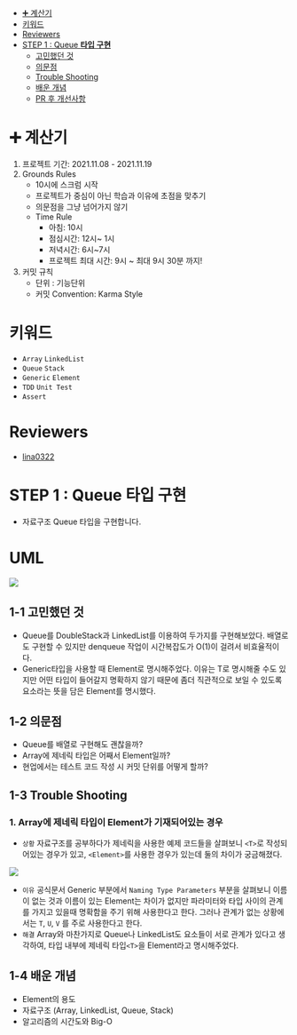 - [➕ 계산기](#---------)
- [키워드](#키워드)
- [Reviewers](#Reviewers)
- [STEP 1 : Queue **타입 구현**](#STEP-1--Queue-타입-구현)
    + [고민했던 것](#1-1-고민했던-것)
    + [의문점](#1-2-의문점)
    + [Trouble Shooting](#1-3-Trouble-Shooting)
    + [배운 개념](#1-4-배운-개념)
    + [PR 후 개선사항](#1-5-PR-후-개선사항)

# ➕ 계산기

1. 프로젝트 기간: 2021.11.08 - 2021.11.19
2. Grounds Rules
    - 10시에 스크럼 시작
    - 프로젝트가 중심이 아닌 학습과 이유에 초점을 맞추기
    - 의문점을 그냥 넘어가지 않기
    - Time Rule
        - 아침: 10시
        - 점심시간: 12시~ 1시
        - 저녁시간: 6시~7시
        - 프로젝트 최대 시간: 9시 ~ 최대 9시 30분 까지!
3. 커밋 규칙
    - 단위 : 기능단위
    - 커밋 Convention: Karma Style

# 키워드
- `Array` `LinkedList`
- `Queue` `Stack`
- `Generic` `Element`
- `TDD` `Unit Test`
- `Assert`

# Reviewers

* [lina0322](https://github.com/lina0322)

# STEP 1 : **Queue 타입 구현**
- 자료구조 Queue 타입을 구현합니다.

# UML

![](https://i.imgur.com/pwLcl0n.jpg)

## 1-1 고민했던 것
- Queue를 DoubleStack과 LinkedList를 이용하여 두가지를 구현해보았다. 배열로도 구현할 수 있지만 denqueue 작업이 시간복잡도가 O(1)이 걸려서 비효율적이다. 
- Generic타입을 사용할 때 Element로 명시해주었다. 이유는 T로 명시해줄 수도 있지만 어떤 타입이 들어갈지 명확하지 않기 때문에 좀더 직관적으로 보일 수 있도록 요소라는 뜻을 담은 Element를 명시했다. 

## 1-2 의문점
- Queue를 배열로 구현해도 괜찮을까? 
- Array에 제네릭 타입은 어째서 Element일까? 
- 현업에서는 테스트 코드 작성 시 커밋 단위를 어떻게 할까?

## 1-3 Trouble Shooting

### 1. Array에 제네릭 타입이 Element가 기재되어있는 경우
- `상황` 자료구조를 공부하다가 제네릭을 사용한 예제 코드들을 살펴보니 `<T>`로 작성되어있는 경우가 있고, `<Element>`를 사용한 경우가 있는데 둘의 차이가 궁금해졌다. 
    
![](https://i.imgur.com/POuRbFM.png)
    
- `이유` 공식문서 Generic 부분에서 `Naming Type Parameters` 부분을 살펴보니 이름이 없는 것과 이름이 있는 Element는 차이가 없지만 파라미터와 타입 사이의 관계를 가지고 있을때 명확함을 주기 위해 사용한다고 한다. 그러나 관계가 없는 상황에서는 `T`, `U`, `V` 를 주로 사용한다고 한다. 
- `해결` Array와 마찬가지로 Queue나 LinkedList도 요소들이 서로 관계가 있다고 생각하여, 타입 내부에 제네릭 타입`<T>`을 Element라고 명시해주었다. 

## 1-4 배운 개념
- Element의 용도
- 자료구조 (Array, LinkedList, Queue, Stack)
- 알고리즘의 시간도와 Big-O
